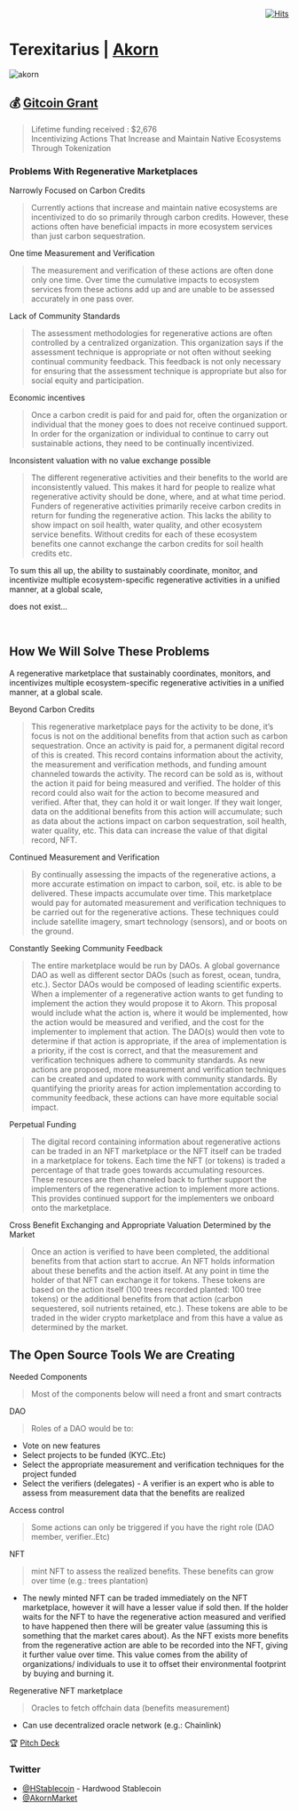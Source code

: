 <div align="right">
  
[![Hits](https://hits.seeyoufarm.com/api/count/incr/badge.svg?url=https%3A%2F%2Fgithub.com%2FUnderground-Railroad%2FmagnificentMammals%2Fblob%2Fmain%2FmagnificentMammals%2Fterexitarius.md&count_bg=%23F432D8&title_bg=%23555555&icon=macys.svg&icon_color=%23F432D8&title=hits&edge_flat=false)](https://hits.seeyoufarm.com)
  
 </div>
 
# Terexitarius | [Akorn](https://twitter.com/AkornMarket)
![akorn](https://cdn.discordapp.com/attachments/894474009759084564/929596499761958962/1500x500.png)

## 💰 [Gitcoin Grant](https://gitcoin.co/grants/4006/incentivizing-actions-that-increasing-and-maintain)
> Lifetime funding received : $2,676 <br>
Incentivizing Actions That Increase and Maintain Native Ecosystems Through Tokenization

### Problems With Regenerative Marketplaces

Narrowly Focused on Carbon Credits
> Currently actions that increase and maintain native ecosystems are incentivized to do so primarily through carbon credits. However, these actions often have beneficial impacts in more ecosystem services than just carbon sequestration. 



One time Measurement and Verification
> The measurement and verification of these actions are often done only one time. Over time the cumulative impacts to ecosystem services from these actions add up and are unable to be assessed accurately in one pass over. 

Lack of Community Standards
> The assessment methodologies for regenerative actions are often controlled by a centralized organization. This organization says if the assessment technique is appropriate or not often without seeking continual community feedback. This feedback is not only necessary for ensuring that the assessment technique is appropriate but also for social equity and participation. 

Economic incentives
> Once a carbon credit is paid for and paid for, often the organization or individual that the money goes to does not receive continued support. In order for the organization or individual to continue to carry out sustainable actions, they need to be continually incentivized. 

Inconsistent valuation with no value exchange possible
> The different regenerative activities and their benefits to the world are inconsistently valued. This makes it hard for people to realize what regenerative activity should be done, where, and at what time period. Funders of regenerative activities primarily receive carbon credits in return for funding the regenerative action. This lacks the ability to show impact on soil health, water quality, and other ecosystem service benefits. Without credits for each of these ecosystem benefits one cannot exchange the carbon credits for soil health credits etc. 
 
To sum this all up, the ability to sustainably coordinate, monitor, and incentivize multiple ecosystem-specific regenerative activities in a unified manner, at a global scale, 

does not exist…

<br>

## How We Will Solve These Problems

A regenerative marketplace that sustainably coordinates, monitors, and incentivizes multiple ecosystem-specific regenerative activities in a unified manner, at a global scale. 

Beyond Carbon Credits

> This regenerative marketplace pays for the activity to be done, it’s focus is not on the additional benefits from that action such as carbon sequestration. Once an activity is paid for, a permanent digital record of this is created. This record contains information about the activity, the measurement and verification methods, and funding amount channeled towards the activity. The record can be sold as is, without the action it paid for being measured and verified. The holder of this record could also wait for the action to become measured and verified. After that, they can hold it or wait longer. If they wait longer, data on the additional benefits from this action will accumulate; such as data about the actions impact on carbon sequestration, soil health, water quality, etc. This data can increase the value of that digital record, NFT.

Continued Measurement and Verification
> By continually assessing the impacts of the regenerative actions, a more accurate estimation on impact to carbon, soil, etc. is able to be delivered. These impacts accumulate over time. This marketplace would pay for automated measurement and verification techniques to be carried out for the regenerative actions. These techniques could include satellite imagery, smart technology (sensors), and or boots on the ground.

Constantly Seeking Community Feedback
> The entire marketplace would be run by DAOs. A global governance DAO as well as different sector DAOs (such as forest, ocean, tundra, etc.). Sector DAOs would be composed of leading scientific experts. When a implementer of a regenerative action wants to get funding to implement the action they would propose it to Akorn. This proposal would include what the action is, where it would be implemented, how the action would be measured and verified, and the cost for the implementer to implement that action. The DAO(s) would then vote to determine if that action is appropriate, if the area of implementation is a priority, if the cost is correct, and that the measurement and verification techniques adhere to community standards. As new actions are proposed, more measurement and verification techniques can be created and updated to work with community standards. By quantifying the priority areas for action implementation according to community feedback, these actions can have more equitable social impact. 

Perpetual Funding
> The digital record containing information about regenerative actions can be traded in an NFT marketplace or the NFT itself can be traded in a marketplace for tokens. Each time the NFT (or tokens) is traded a percentage of that trade goes towards accumulating resources. These resources are then channeled back to further support the implementers of the regenerative action to implement more actions. This provides continued support for the implementers we onboard onto the marketplace. 

Cross Benefit Exchanging and Appropriate Valuation Determined by the Market
> Once an action is verified to have been completed, the additional benefits from that action start to accrue. An NFT holds information about these benefits and the action itself. At any point in time the holder of that NFT can exchange it for tokens. These tokens are based on the action itself (100 trees recorded planted: 100 tree tokens) or the additional benefits from that action (carbon sequestered, soil nutrients retained, etc.). These tokens are able to be traded in the wider crypto marketplace and from this have a value as determined by the market.  

## The Open Source Tools We are Creating

Needed Components
> Most of the components below will need a front and smart contracts

DAO
> Roles of a DAO would be to:
+ Vote on new features
+ Select projects to be funded (KYC..Etc)
+ Select the appropriate measurement and verification techniques for the project funded
+ Select the verifiers (delegates) - A verifier is an expert who is able to assess from measurement data that the benefits are realized

Access control
> Some actions can only be triggered if you have the right role (DAO member, verifier..Etc)

NFT
> mint NFT to assess the realized benefits. These benefits can grow over time (e.g.: trees plantation)
+ The newly minted NFT can be traded immediately on the NFT marketplace, however it will have a lesser value if sold then. If the holder waits for the NFT to have the regenerative action measured and verified to have happened then there will be greater value (assuming this is something that the market cares about). As the NFT exists more benefits from the regenerative action are able to be recorded into the NFT, giving it further value over time. This value comes from the ability of organizations/ individuals to use it to offset their environmental footprint by buying and burning it.  

Regenerative NFT marketplace
> Oracles to fetch offchain data (benefits measurement)
+ Can use decentralized oracle network (e.g.: Chainlink)

🏆 [Pitch Deck](https://docs.google.com/presentation/d/1Q2yN869JYpBhrVjlP8skxCkn-osNkBk_/edit?usp=sharing&ouid=118407420055444625212&rtpof=true&sd=true)

### Twitter
+ [@HStablecoin](https://twitter.com/HStablecoin) - Hardwood Stablecoin <br>
+ [@AkornMarket](https://twitter.com/AkornMarket)
